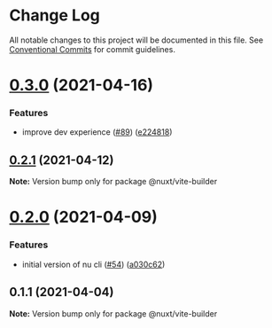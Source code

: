 # Change Log

All notable changes to this project will be documented in this file.
See [Conventional Commits](https://conventionalcommits.org) for commit guidelines.

# [0.3.0](https://github.com/nuxt/framework/compare/@nuxt/vite-builder@0.2.1...@nuxt/vite-builder@0.3.0) (2021-04-16)


### Features

* improve dev experience ([#89](https://github.com/nuxt/framework/issues/89)) ([e224818](https://github.com/nuxt/framework/commit/e224818395cd366f2a338ce3da4aaae993f641b7))





## [0.2.1](https://github.com/nuxt/framework/compare/@nuxt/vite-builder@0.2.0...@nuxt/vite-builder@0.2.1) (2021-04-12)

**Note:** Version bump only for package @nuxt/vite-builder





# [0.2.0](https://github.com/nuxt/framework/compare/@nuxt/vite-builder@0.1.1...@nuxt/vite-builder@0.2.0) (2021-04-09)


### Features

* initial version of nu cli ([#54](https://github.com/nuxt/framework/issues/54)) ([a030c62](https://github.com/nuxt/framework/commit/a030c62d29ba871f94a7152c7d5fa36d4de1d3b6))





## 0.1.1 (2021-04-04)

**Note:** Version bump only for package @nuxt/vite-builder
